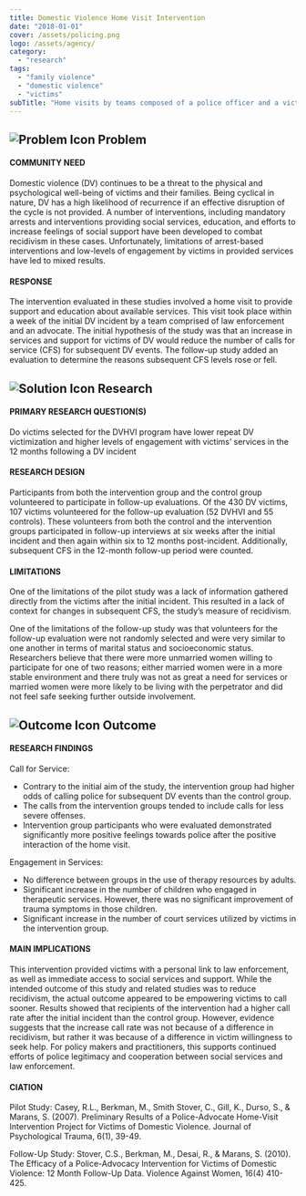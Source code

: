 ```yaml
---
title: Domestic Violence Home Visit Intervention
date: "2018-01-01"
cover: /assets/policing.png
logo: /assets/agency/
category:
  - "research"
tags:
  - "family violence"
  - "domestic violence"
  - "victims"
subTitle: "Home visits by teams composed of a police officer and a victim advocate were shown to empower victims to engage in support services and notify police sooner in subsequent DV incidents."
---
```

## ![Problem Icon](https://github.com/google/material-design-icons/raw/master/alert/1x_web/ic_error_outline_black_48dp.png "Problem") Problem

#### COMMUNITY NEED

Domestic violence (DV) continues to be a threat to the physical and psychological well-being of victims and their families. Being cyclical in nature, DV has a high likelihood of recurrence if an effective disruption of the cycle is not provided. A number of interventions, including mandatory arrests and interventions providing social services, education, and efforts to increase feelings of social support have been developed to combat recidivism in these cases. Unfortunately, limitations of arrest-based interventions and low-levels of engagement by victims in provided services have led to mixed results. 

#### RESPONSE

The intervention evaluated in these studies involved a home visit to provide support and education about available services. This visit took place within a week of the initial DV incident by a team comprised of law enforcement and an advocate. The initial hypothesis of the study was that an increase in services and support for victims of DV would reduce the number of calls for service (CFS) for subsequent DV events. The follow-up study added an evaluation to determine the reasons subsequent CFS levels rose or fell. 

## ![Solution Icon](https://github.com/google/material-design-icons/raw/master/action/1x_web/ic_lightbulb_outline_black_48dp.png "Solution") Research

#### PRIMARY RESEARCH QUESTION(S)

Do victims selected for the DVHVI program have lower repeat DV victimization and higher levels of engagement with victims’ services in the 12 months following a DV incident

#### RESEARCH DESIGN

Participants from both the intervention group and the control group volunteered to participate in follow-up evaluations. Of the 430 DV victims, 107 victims volunteered for the follow-up evaluation (52 DVHVI and 55 controls). These volunteers from both the control and the intervention groups participated in follow-up interviews at six weeks after the initial incident and then again within six to 12 months post-incident. Additionally, subsequent CFS in the 12-month follow-up period were counted. 

#### LIMITATIONS

One of the limitations of the pilot study was a lack of information gathered directly from the victims after the initial incident. This resulted in a lack of context for changes in subsequent CFS, the study’s measure of recidivism. 

One of the limitations of the follow-up study was that volunteers for the follow-up evaluation were not randomly selected and were very similar to one another in terms of marital status and socioeconomic status. Researchers believe that there were more unmarried women willing to participate for one of two reasons; either married women were in a more stable environment and there truly was not as great a need for services or married women were more likely to be living with the perpetrator and did not feel safe seeking further outside involvement.

## ![Outcome Icon](https://github.com/google/material-design-icons/raw/master/action/1x_web/ic_view_list_black_48dp.png "Outcome") Outcome

#### RESEARCH FINDINGS

Call for Service:

- Contrary to the initial aim of the study, the intervention group had higher odds of calling police for subsequent DV events than the control group. 
- The calls from the intervention groups tended to include calls for less severe offenses. 
- Intervention group participants who were evaluated demonstrated significantly more positive feelings towards police after the positive interaction of the home visit. 

Engagement in Services:

- No difference between groups in the use of therapy resources by adults.
- Significant increase in the number of children who engaged in therapeutic services. However, there was no significant improvement of trauma symptoms in those children.
- Significant increase in the number of court services utilized by victims in the intervention group.

#### MAIN IMPLICATIONS

This intervention provided victims with a personal link to law enforcement, as well as immediate access to social services and support. While the intended outcome of this study and related studies was to reduce recidivism, the actual outcome appeared to be empowering victims to call sooner. Results showed that recipients of the intervention had a higher call rate after the initial incident than the control group. However, evidence suggests that the increase call rate was not because of a difference in recidivism, but rather it was because of a difference in victim willingness to seek help. For policy makers and practitioners, this supports continued efforts of police legitimacy and cooperation between social services and law enforcement.

#### CIATION

Pilot Study: Casey, R.L., Berkman, M., Smith Stover, C., Gill, K., Durso, S., & Marans, S. (2007). Preliminary Results of a Police-Advocate Home-Visit Intervention Project for Victims of Domestic Violence. Journal of Psychological Trauma, 6(1), 39-49.

Follow-Up Study: Stover, C.S., Berkman, M., Desai, R., & Marans, S. (2010). The Efficacy of a Police-Advocacy Intervention for Victims of Domestic Violence: 12 Month Follow-Up Data. Violence Against Women, 16(4) 410-425.


